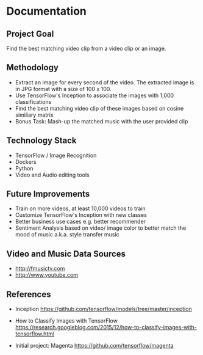 # Documentation

## Project Goal
Find the best matching video clip from a video clip or an image.

## Methodology

* Extract an image for every second of the video.  The extracted image is in JPG format with a size of 100 x 100.
* Use TensorFlow's Inception to associate the images with 1,000 classifications
* Find the best matching video clip of these images based on cosine similiary matrix
* Bonus Task: Mash-up the matched music with the user provided clip

## Technology Stack

* TensorFlow / Image Recognition
* Dockers
* Python
* Video and Audio editing tools


## Future Improvements
* Train on more videos, at least 10,000 videos to train
* Customize TensorFlow's Inception with new classes
* Better business use cases e.g. better recommender
* Sentiment Analysis based on video/ image color to better match the mood of music a.k.a. style transfer music

## Video and Music Data Sources
* http://fmusictv.com
* http://www.youtube.com


## References

* Inception
https://github.com/tensorflow/models/tree/master/inception

* How to Classify Images with TensorFlow
https://research.googleblog.com/2015/12/how-to-classify-images-with-tensorflow.html

* Initial project: Magenta
https://github.com/tensorflow/magenta

